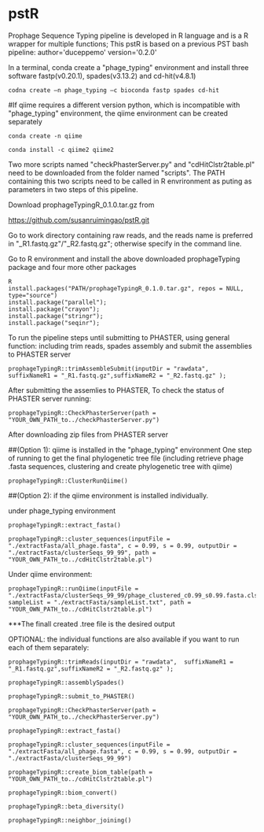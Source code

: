 # pstR
Prophage Sequence Typing pipeline is developed in R language and is a R wrapper for multiple functions; 
This pstR is based on a previous PST bash pipeline: 
author='duceppemo' version='0.2.0'


In a terminal, conda create a "phage_typing" environment and install three software fastp(v0.20.1), spades(v3.13.2) and cd-hit(v4.8.1) 
```
codna create –n phage_typing –c bioconda fastp spades cd-hit

```

#If qiime requires a different version python, which is incompatible with "phage_typing" environment, the qiime environment can be created separately
```
conda create -n qiime

conda install -c qiime2 qiime2
```

Two more scripts named "checkPhasterServer.py" and "cdHitClstr2table.pl" need to be downloaded from the folder named "scripts". The PATH containing this two scripts need to be called in R envrironment as puting as parameters in two steps of this pipeline. 


Download prophageTypingR_0.1.0.tar.gz from

https://github.com/susanruimingao/pstR.git


Go to work directory containing raw reads, and the reads name is preferred in "_R1.fastq.gz"/"_R2.fastq.gz"; otherwise specify in the command line.

Go to R environment and install the above downloaded prophageTyping package and four more other packages

```
R
install.packages("PATH/prophageTypingR_0.1.0.tar.gz", repos = NULL, type="source")
install.package("parallel"); 
install.package("crayon"); 
install.package("stringr"); 
install.package("seqinr");

```
To run the pipeline steps until submitting to PHASTER, using general function: including trim reads, spades assembly and submit the assemblies to PHASTER server

```
prophageTypingR::trimAssembleSubmit(inputDir = "rawdata",  suffixNameR1 = "_R1.fastq.gz",suffixNameR2 = "_R2.fastq.gz" );
```

After submitting the assemlies to PHASTER, To check the status of PHASTER server running:
```
prophageTypingR::CheckPhasterServer(path = "YOUR_OWN_PATH_to../checkPhasterServer.py")
```

After downloading zip files from PHASTER server 

##(Option 1): qiime is installed in the "phage_typing" environment
One step of running to get the final phylogenetic tree file (including retrieve phage .fasta sequences, clustering and create phylogenetic tree with qiime)

```
prophageTypingR::ClusterRunQiime()
```

##(Option 2): if the qiime environment is installed individually.

under phage_typing environment
```
prophageTypingR::extract_fasta()

prophageTypingR::cluster_sequences(inputFile = "./extractFasta/all_phage.fasta", c = 0.99, s = 0.99, outputDir = "./extractFasta/clusterSeqs_99_99", path = "YOUR_OWN_PATH_to../cdHitClstr2table.pl")
```

Under qiime environment:
```
prophageTypingR::runQiime(inputFile = "./extractFasta/clusterSeqs_99_99/phage_clustered_c0.99_s0.99.fasta.clstr", sampleList = "./extractFasta/sampleList.txt", path = "YOUR_OWN_PATH_to../cdHitClstr2table.pl")
```

***The finall created .tree file is the desired output



OPTIONAL: the individual functions are also available if you want to run each of them separately:
```
prophageTypingR::trimReads(inputDir = "rawdata",  suffixNameR1 = "_R1.fastq.gz",suffixNameR2 = "_R2.fastq.gz" );

prophageTypingR::assemblySpades()

prophageTypingR::submit_to_PHASTER()

prophageTypingR::CheckPhasterServer(path = "YOUR_OWN_PATH_to../checkPhasterServer.py")

prophageTypingR::extract_fasta()

prophageTypingR::cluster_sequences(inputFile = "./extractFasta/all_phage.fasta", c = 0.99, s = 0.99, outputDir = "./extractFasta/clusterSeqs_99_99")

prophageTypingR::create_biom_table(path = "YOUR_OWN_PATH_to../cdHitClstr2table.pl")

prophageTypingR::biom_convert()

prophageTypingR::beta_diversity()

prophageTypingR::neighbor_joining()
```
